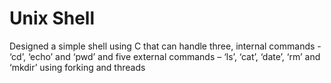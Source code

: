 # Unix Shell
Designed a simple shell using C that can handle three, internal commands - ‘cd’, ‘echo’ and ‘pwd’ and five external commands – ‘ls’, ‘cat’, ‘date’, ‘rm’ and ‘mkdir’ using forking and threads
